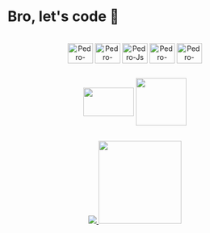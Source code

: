<div align="left">
  <h1>Bro, let's code 🚀</h1>
</div>

<div style="display: inline_block" align="center"><br>
  <img align="center" alt="Pedro-C++" height="40" width="50" src="https://cdn.jsdelivr.net/gh/devicons/devicon/icons/cplusplus/cplusplus-plain.svg">
  <img align="center" alt="Pedro-Java" height="40" width="50" src="https://cdn.jsdelivr.net/gh/devicons/devicon/icons/java/java-plain.svg">
  <img align="center" alt="Pedro-Js" height="40" width="50" src="https://cdn.jsdelivr.net/gh/devicons/devicon/icons/javascript/javascript-plain.svg">
  <img align="center" alt="Pedro-HTML" height="40" width="50" src="https://cdn.jsdelivr.net/gh/devicons/devicon/icons/html5/html5-plain.svg">
  <img align="center" alt="Pedro-CSS" height="40" width="50" src="https://cdn.jsdelivr.net/gh/devicons/devicon/icons/css3/css3-plain.svg">
</div>

  ##

<div align="center">
  <a href="https://www.linkedin.com/in/pedro-santos-3a27921a3/" title="">
  <img align="center" height="56" width="100" src="https://external-content.duckduckgo.com/iu/?u=https%3A%2F%2Flogosmarcas.net%2Fwp-content%2Fuploads%2F2020%2F04%2FLinkedin-Logo.png&f=1&nofb=1" alt=""></a>
  <a href="https://www.behance.net/pedroaugusto6" title="">
  <img align="center" height="94" width="100" src="https://cdn.jsdelivr.net/gh/devicons/devicon/icons/behance/behance-original-wordmark.svg" alt=""></a>
</div>

  ##

<div align="center">
  <a href="https://github.com/P728">
  <img src="https://github-readme-stats.vercel.app/api/top-langs/?username=P728&langs_count=2&show_icons=true&theme=dracula&locale=en"/>
  <img height="164em" src="https://github-readme-stats.vercel.app/api?username=P728&show_icons=true&theme=dracula&locale=en&include_all_commits=true&count_private=true"/>
</div>
